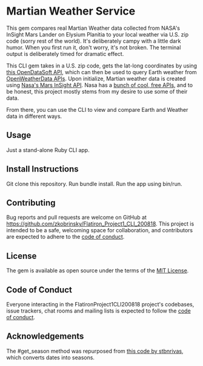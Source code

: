 # Martian Weather Service

This gem compares real Martian Weather data collected from NASA's InSight Mars Lander on Elysium Planitia to your local weather via U.S. zip code (sorry rest of the world). It's deliberately campy with a little dark humor. When you first run it, don't worry, it's not broken. The terminal output is deliberately timed for dramatic effect.

This CLI gem takes in a U.S. zip code, gets the lat-long coordinates by using [this OpenDataSoft API](https://public.opendatasoft.com/explore/dataset/us-zip-code-latitude-and-longitude/api/), which can then be used to query Earth weather from [OpenWeatherData APIs](https://openweathermap.org/api). Upon initialize, Martian weather data is created using [Nasa's Mars InSight API](https://api.nasa.gov/assets/insight/InSight%20Weather%20API%20Documentation.pdf). Nasa has a [bunch of cool, free APIs](https://api.nasa.gov/), and to be honest, this project mostly stems from my desire to use some of their data. 

From there, you can use the CLI to view and compare Earth and Weather data in different ways.

## Usage

Just a stand-alone Ruby CLI app.

## Install Instructions
Git clone this repository.
Run bundle install.
Run the app using bin/run.

## Contributing

Bug reports and pull requests are welcome on GitHub at https://github.com/zkobrinsky/Flatiron_Project1_CLI_200818. This project is intended to be a safe, welcoming space for collaboration, and contributors are expected to adhere to the [code of conduct](https://github.com/[USERNAME]/Flatiron_Project1_CLI_200818/blob/master/CODE_OF_CONDUCT.md).

## License

The gem is available as open source under the terms of the [MIT License](https://opensource.org/licenses/MIT).

## Code of Conduct

Everyone interacting in the FlatironProject1CLI200818 project's codebases, issue trackers, chat rooms and mailing lists is expected to follow the [code of conduct](https://github.com/[USERNAME]/Flatiron_Project1_CLI_200818/blob/master/CODE_OF_CONDUCT.md).

## Acknowledgements
The #get_season method was repurposed from [this code by stbnrivas](https://stackoverflow.com/questions/15414831/ruby-determine-season-fall-winter-spring-or-summer), which converts dates into seasons. 
